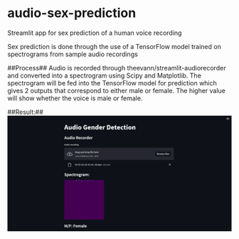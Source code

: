 # audio-sex-prediction
Streamlit app for sex prediction of a human voice recording

Sex prediction is done through the use of a TensorFlow model trained on spectrograms from sample audio recordings

##Process##
Audio is recorded through theevann/streamlit-audiorecorder and converted into a spectrogram using Scipy and Matplotlib.
The spectrogram will be fed into the TensorFlow model for prediction which gives 2 outputs that correspond to either male or female.
The higher value will show whether the voice is male or female.

##Result:##
![alt text](https://github.com/jonbttt/audio-sex-prediction/blob/main/test-result.png?raw=true)
